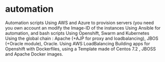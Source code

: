 # automation
Automation scripts
Using AWS and Azure to provision servers (you need you own account an modify the Image-ID of the instances
Using Ansible for automation, and bash scripts
Using Openshift, Swarm and Kubernetes
Using the global chain : Apache (+AJP for proxy and loadbalancing), JBOS (+Oracle module), Oracle.
Using AWS LoadBalancing
Building apps for Openshift with Dockerfiles, using a Template made of Centos 7.2 , JBOSS and Apache Docker images.
